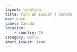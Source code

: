 ```yaml
---
layout: location
title: Find an Issuer | Canada
nav: none
label: Canada
location:
    - country: CA
category: world
smart_issuer: true
---
```


